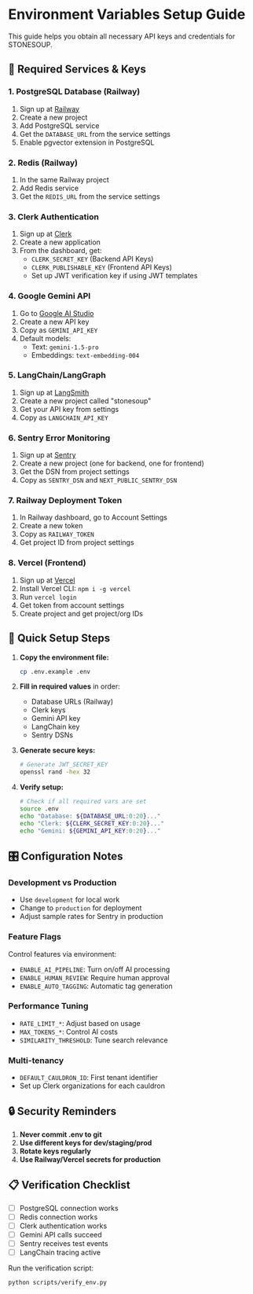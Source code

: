 # Environment Variables Setup Guide

This guide helps you obtain all necessary API keys and credentials for STONESOUP.

## 🔑 Required Services & Keys

### 1. PostgreSQL Database (Railway)
1. Sign up at [Railway](https://railway.app)
2. Create a new project
3. Add PostgreSQL service
4. Get the `DATABASE_URL` from the service settings
5. Enable pgvector extension in PostgreSQL

### 2. Redis (Railway)
1. In the same Railway project
2. Add Redis service
3. Get the `REDIS_URL` from the service settings

### 3. Clerk Authentication
1. Sign up at [Clerk](https://clerk.com)
2. Create a new application
3. From the dashboard, get:
   - `CLERK_SECRET_KEY` (Backend API Keys)
   - `CLERK_PUBLISHABLE_KEY` (Frontend API Keys)
   - Set up JWT verification key if using JWT templates

### 4. Google Gemini API
1. Go to [Google AI Studio](https://makersuite.google.com/app/apikey)
2. Create a new API key
3. Copy as `GEMINI_API_KEY`
4. Default models:
   - Text: `gemini-1.5-pro`
   - Embeddings: `text-embedding-004`

### 5. LangChain/LangGraph
1. Sign up at [LangSmith](https://smith.langchain.com)
2. Create a new project called "stonesoup"
3. Get your API key from settings
4. Copy as `LANGCHAIN_API_KEY`

### 6. Sentry Error Monitoring
1. Sign up at [Sentry](https://sentry.io)
2. Create a new project (one for backend, one for frontend)
3. Get the DSN from project settings
4. Copy as `SENTRY_DSN` and `NEXT_PUBLIC_SENTRY_DSN`

### 7. Railway Deployment Token
1. In Railway dashboard, go to Account Settings
2. Create a new token
3. Copy as `RAILWAY_TOKEN`
4. Get project ID from project settings

### 8. Vercel (Frontend)
1. Sign up at [Vercel](https://vercel.com)
2. Install Vercel CLI: `npm i -g vercel`
3. Run `vercel login`
4. Get token from account settings
5. Create project and get project/org IDs

## 🚀 Quick Setup Steps

1. **Copy the environment file:**
   ```bash
   cp .env.example .env
   ```

2. **Fill in required values** in order:
   - Database URLs (Railway)
   - Clerk keys
   - Gemini API key
   - LangChain key
   - Sentry DSNs

3. **Generate secure keys:**
   ```bash
   # Generate JWT_SECRET_KEY
   openssl rand -hex 32
   ```

4. **Verify setup:**
   ```bash
   # Check if all required vars are set
   source .env
   echo "Database: ${DATABASE_URL:0:20}..."
   echo "Clerk: ${CLERK_SECRET_KEY:0:20}..."
   echo "Gemini: ${GEMINI_API_KEY:0:20}..."
   ```

## 🎛️ Configuration Notes

### Development vs Production
- Use `development` for local work
- Change to `production` for deployment
- Adjust sample rates for Sentry in production

### Feature Flags
Control features via environment:
- `ENABLE_AI_PIPELINE`: Turn on/off AI processing
- `ENABLE_HUMAN_REVIEW`: Require human approval
- `ENABLE_AUTO_TAGGING`: Automatic tag generation

### Performance Tuning
- `RATE_LIMIT_*`: Adjust based on usage
- `MAX_TOKENS_*`: Control AI costs
- `SIMILARITY_THRESHOLD`: Tune search relevance

### Multi-tenancy
- `DEFAULT_CAULDRON_ID`: First tenant identifier
- Set up Clerk organizations for each cauldron

## 🔒 Security Reminders

1. **Never commit .env to git**
2. **Use different keys for dev/staging/prod**
3. **Rotate keys regularly**
4. **Use Railway/Vercel secrets for production**

## 📋 Verification Checklist

- [ ] PostgreSQL connection works
- [ ] Redis connection works
- [ ] Clerk authentication works
- [ ] Gemini API calls succeed
- [ ] Sentry receives test events
- [ ] LangChain tracing active

Run the verification script:
```bash
python scripts/verify_env.py
```